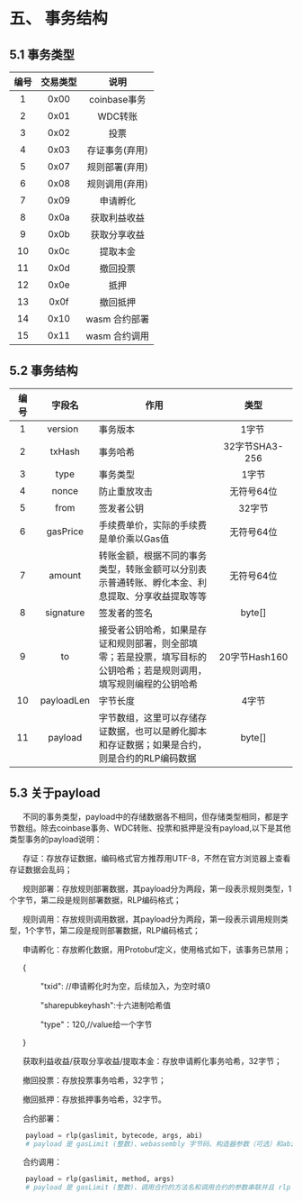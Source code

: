 # 五、 事务结构
## 5.1 事务类型

| 编号 | 交易类型|说明
| :----:|:----:|:----:
| 1 | 0x00|coinbase事务
| 2 | 0x01|WDC转账
| 3 | 0x02|投票
| 4 | 0x03|存证事务(弃用)
| 5 | 0x07|规则部署(弃用)
| 6 | 0x08|规则调用(弃用)
| 7 | 0x09|申请孵化
| 8 | 0x0a|获取利益收益
| 9 | 0x0b|获取分享收益
| 10 | 0x0c|提取本金
| 11 | 0x0d|撤回投票
| 12 | 0x0e|抵押
| 13 | 0x0f|撤回抵押
| 14 | 0x10 | wasm 合约部署
| 15 | 0x11 | wasm 合约调用

##  5.2 事务结构

| 编号 | 字段名|作用|类型
| :----:|:----:|---|:----:|
| <div style="width:23pt;">1</div> | <div style="width:60pt">version</div>|事务版本|<div style="width:90pt">1字节</div>
| 2 | txHash |事务哈希|32字节SHA3-256
| 3 |type|事务类型|1字节
| 4 |nonce|防止重放攻击|无符号64位
| 5|from|签发者公钥|32字节
| 6|gasPrice|手续费单价，实际的手续费是单价乘以Gas值|无符号64位
| 7|amount|转账金额，根据不同的事务类型，转账金额可以分别表示普通转账、孵化本金、利息提取、分享收益提取等等|无符号64位
| 8|signature|签发者的签名|byte[]
| 9|to|接受者公钥哈希，如果是存证和规则部署，则全部填零；若是投票，填写目标的公钥哈希；若是规则调用，填写规则编程的公钥哈希|20字节Hash160
| 10|payloadLen|字节长度|4字节
| 11|payload|字节数组，这里可以存储存证数据，也可以是孵化脚本和存证数据；如果是合约，则是合约的RLP编码数据|byte[]


##  5.3 关于payload
&#160;&#160;&#160;&#160;&#160;&#160;不同的事务类型，payload中的存储数据各不相同，但存储类型相同，都是字节数组。除去coinbase事务、WDC转账、投票和抵押是没有payload,以下是其他类型事务的payload说明：

&#160;&#160;&#160;&#160;&#160;&#160;存证：存放存证数据，编码格式官方推荐用UTF-8，不然在官方浏览器上查看存证数据会乱码；

&#160;&#160;&#160;&#160;&#160;&#160;规则部署：存放规则部署数据，其payload分为两段，第一段表示规则类型，1个字节，第二段是规则部署数据，RLP编码格式；

&#160;&#160;&#160;&#160;&#160;&#160;规则调用：存放规则调用数据，其payload分为两段，第一段表示调用规则类型，1个字节，第二段是规则部署数据，RLP编码格式；

&#160;&#160;&#160;&#160;&#160;&#160;申请孵化：存放孵化数据，用Protobuf定义，使用格式如下，该事务已禁用；

&#160;&#160;&#160;&#160;&#160;&#160;{

&#160;&#160;&#160;&#160;&#160;&#160; &#160;&#160;&#160;&#160;&#160;&#160;   "txid": //申请孵化时为空，后续加入，为空时填0

&#160;&#160;&#160;&#160;&#160;&#160; &#160;&#160;&#160;&#160;&#160;&#160;    "sharepubkeyhash":十六进制哈希值

&#160;&#160;&#160;&#160;&#160;&#160; &#160;&#160;&#160;&#160;&#160;&#160;    "type"：120,//value给一个字节

&#160;&#160;&#160;&#160;&#160;&#160;}

&#160;&#160;&#160;&#160;&#160;&#160;获取利益收益/获取分享收益/提取本金：存放申请孵化事务哈希，32字节；

&#160;&#160;&#160;&#160;&#160;&#160;撤回投票：存放投票事务哈希，32字节；

&#160;&#160;&#160;&#160;&#160;&#160;撤回抵押：存放抵押事务哈希，32字节。

&#160;&#160;&#160;&#160;&#160;&#160;合约部署：

```python
    payload = rlp(gaslimit, bytecode, args, abi) 
    # payload 是 gasLimit (整数)、webassembly 字节码、构造器参数（可选）和abi 串联并经过rlp编码的结果
```

&#160;&#160;&#160;&#160;&#160;&#160;合约调用：

```python
    payload = rlp(gaslimit, method, args) 
    # payload 是 gasLimit (整数)、调用合约的方法名和调用合约的参数串联并且 rlp 编码的结果
```
